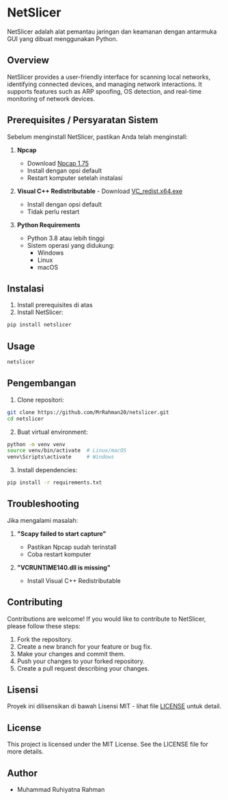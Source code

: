 # NetSlicer

NetSlicer adalah alat pemantau jaringan dan keamanan dengan antarmuka GUI yang dibuat menggunakan Python.

## Overview

NetSlicer provides a user-friendly interface for scanning local networks, identifying connected devices, and managing network interactions. It supports features such as ARP spoofing, OS detection, and real-time monitoring of network devices.

## Prerequisites / Persyaratan Sistem

Sebelum menginstall NetSlicer, pastikan Anda telah menginstall:

1. **Npcap**
   - Download [Npcap 1.75](https://npcap.com/dist/npcap-1.75.exe)
   - Install dengan opsi default
   - Restart komputer setelah instalasi

2. **Visual C++ Redistributable**   - Download [VC_redist.x64.exe](https://aka.ms/vs/17/release/vc_redist.x64.exe)
   - Install dengan opsi default
   - Tidak perlu restart

3. **Python Requirements**
   - Python 3.8 atau lebih tinggi
   - Sistem operasi yang didukung:
     - Windows
     - Linux
     - macOS

## Instalasi

1. Install prerequisites di atas
2. Install NetSlicer:
```bash
pip install netslicer
```

## Usage

```bash
netslicer
```

## Pengembangan

1. Clone repositori:
```bash
git clone https://github.com/MrRahman20/netslicer.git
cd netslicer
```

2. Buat virtual environment:
```bash
python -m venv venv
source venv/bin/activate  # Linux/macOS
venv\Scripts\activate     # Windows
```

3. Install dependencies:
```bash
pip install -r requirements.txt
```

## Troubleshooting

Jika mengalami masalah:

1. **"Scapy failed to start capture"**
   - Pastikan Npcap sudah terinstall
   - Coba restart komputer

2. **"VCRUNTIME140.dll is missing"**
   - Install Visual C++ Redistributable

## Contributing

Contributions are welcome! If you would like to contribute to NetSlicer, please follow these steps:

1. Fork the repository.
2. Create a new branch for your feature or bug fix.
3. Make your changes and commit them.
4. Push your changes to your forked repository.
5. Create a pull request describing your changes.

## Lisensi

Proyek ini dilisensikan di bawah Lisensi MIT - lihat file [LICENSE](LICENSE) untuk detail.

## License

This project is licensed under the MIT License. See the LICENSE file for more details.

## Author

- Muhammad Ruhiyatna Rahman